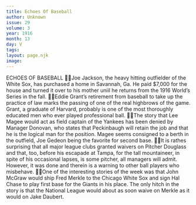 ```yaml
---
title: Echoes Of Baseball
author: Unknown
issue: 29
volume: 3
year: 1916
month: 13
day: V
tags:
layout: page.njk
image:
---
```

ECHOES OF BASEBALL Joe Jackson, the heavy hitting outfielder of the White Sox, has purchased a home in Savannah, Ga. He paid $7,000 for the house and turned it over to his mother uniil he returns from the 1916 World’s Series in the fall. Eddie Grant’s retirement from baseball to take up the practice of law marks the passing of one of the real highbrows of the game. Grant, a graduate of Harvard, probably is one of the most thoroughly educated men who ever played professional ball. The story that Lee Magee would act as field captain of the Yankees has been denied by Manager Donovan, who states that Peckinbaugh will retain the job and that he is the logical man for the position. Magee seems consigned to a berth in the outfield, Joe Gedeon being the favorite for second base. It is rathes surprising that all major league clubs granted waivers on Pitcher Douglass and that, too, before his escapade at Tampa, for the tall mountaineer, in spite of his occasional lapses, is some pitcher, all managers will admit. However, it was done and therein is a warning to other ball players who misbehave. One of the interesting stories of the week was that John McGraw would ship Fred Merkle to the Chicago White Sox and sign Hal Chase to play first base for the Giants in his place. The only hitch in the story is that the National League would about as soon waive on Merkle as it would on Jake Daubert. 
